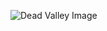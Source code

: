 ![Dead Valley Image](https://drive.google.com/file/d/1C51ke4tb-UFyR8RwJb6Vv7pLAmFQnhmK/view?usp=drive_link)

